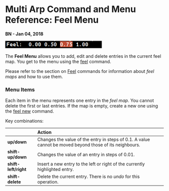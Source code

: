 # Multi Arp Command and Menu Reference: Feel Menu

**BN - Jan 04, 2018**

![](Screenshot_Feel_Menu.png)

The **Feel Menu** allows you to add, edit and delete entries in the current feel map. You get to the menu using the [feel](command_ref_feel.md#feel) command.

Please refer to the section on [Feel](command_ref_feel.md) commands for information about *feel maps* and how to use them.

### Menu Items

Each item in the menu represents one entry in the *feel map*. You cannot delete the first or last entries. If the map is empty, create a new one using the [feel new](command_ref_feel.md#feel-new) command.

Key combinations:

|     | Action     |
| :--- | :--- |
| **up/down** | Changes the value of the entry in steps of 0.1. A value cannot be moved beyond those of its neighbours.|
| **shift-up/down** | Changes the value of an entry in steps of 0.01.|
| **shift-left/right** | Insert a new entry to the left or right of the currently highlighted entry.|
| **shift-delete** | Delete the current entry. There is no *undo* for this operation.|
